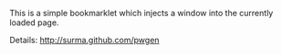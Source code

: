 This is a simple bookmarklet which injects a window into the currently loaded page.

Details: http://surma.github.com/pwgen

